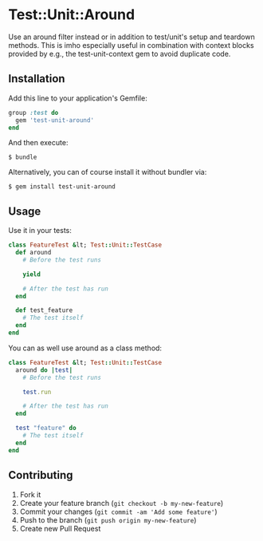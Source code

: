 
# Test::Unit::Around

Use an around filter instead or in addition to test/unit's setup and teardown methods.
This is imho especially useful in combination with context blocks provided by e.g.,
the test-unit-context gem to avoid duplicate code.

## Installation

Add this line to your application's Gemfile:

```ruby
group :test do
  gem 'test-unit-around'
end
```

And then execute:

```
$ bundle
```

Alternatively, you can of course install it without bundler via:

```
$ gem install test-unit-around
```

## Usage

Use it in your tests:

```ruby
class FeatureTest &lt; Test::Unit::TestCase
  def around
    # Before the test runs

    yield

    # After the test has run
  end

  def test_feature
    # The test itself
  end
end
```

You can as well use around as a class method:

```ruby
class FeatureTest &lt; Test::Unit::TestCase
  around do |test|
    # Before the test runs

    test.run

    # After the test has run
  end

  test "feature" do
    # The test itself
  end
end
```

## Contributing

1. Fork it
2. Create your feature branch (`git checkout -b my-new-feature`)
3. Commit your changes (`git commit -am 'Add some feature'`)
4. Push to the branch (`git push origin my-new-feature`)
5. Create new Pull Request

